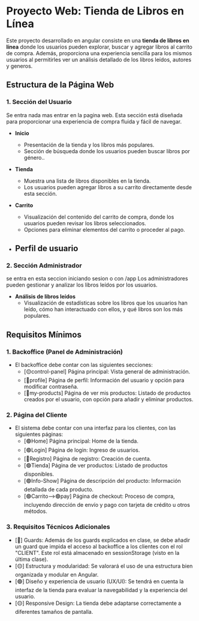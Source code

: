# Proyecto Web: Tienda de Libros en Línea

Este proyecto desarrollado en angular consiste en una **tienda de libros en línea** donde los usuarios pueden explorar, buscar y agregar libros al carrito de compra. Además, proporciona una experiencia sencilla para los mismos usuarios al permitirles ver un análisis detallado de los libros leídos, autores y generos.

## Estructura de la Página Web

### 1. Sección del Usuario 
Se entra nada mas entrar en la pagina web.
Esta sección está diseñada para proporcionar una experiencia de compra fluida y fácil de navegar.

- **Inicio**
  - Presentación de la tienda y los libros más populares.
  - Sección de búsqueda donde los usuarios pueden buscar libros por género..
  
- **Tienda**
  - Muestra una lista de libros disponibles en la tienda.
  - Los usuarios pueden agregar libros a su carrito directamente desde esta sección.

- **Carrito**
  - Visualización del contenido del carrito de compra, donde los usuarios pueden revisar los libros seleccionados.
  - Opciones para eliminar elementos del carrito o proceder al pago.
- **Perfil de usuario**
  - 

### 2. Sección Administrador
se entra en esta seccion iniciando sesion o con /app
Los administradores pueden gestionar y analizar los libros leídos por los usuarios.

- **Análisis de libros leídos**
  - Visualización de estadísticas sobre los libros que los usuarios han leído, cómo han interactuado con ellos, y qué libros son los más populares.



## Requisitos Mínimos

### 1. Backoffice (Panel de Administración)
- El backoffice debe contar con las siguientes secciones:
  - [🟡control-panel] Página principal: Vista general de administración.
  - [🔴profile] Página de perfil: Información del usuario y opción para modificar contraseña.
  - [🔴my-products] Página de ver mis productos: Listado de productos creados por el usuario, con opción para añadir y eliminar productos.

### 2. Página del Cliente

- El sistema debe contar con una interfaz para los clientes, con las siguientes páginas:
  - [🟢Home] Página principal: Home de la tienda.
  - [🟢Login] Página de login: Ingreso de usuarios.
  - [🔴Registro] Página de registro: Creación de cuenta.
  - [🟢Tienda] Página de ver productos: Listado de productos disponibles.
  - [🟢Info-Show] Página de descripción del producto: Información detallada de cada producto.
  - [🟢Carrito-->🟢pay] Página de checkout: Proceso de compra, incluyendo dirección de envío y pago con tarjeta de crédito u otros métodos.
### 3. Requisitos Técnicos Adicionales

  - [🔴] Guards: Además de los guards explicados en clase, se debe añadir un guard que impida el acceso al backoffice a los clientes con el rol "CLIENT". Este rol está almacenado en sessionStorage (visto en la última clase).
  - [🟡] Estructura y modularidad: Se valorará el uso de una estructura bien organizada y modular en Angular.
  - [🟢] Diseño y experiencia de usuario (UX/UI): Se tendrá en cuenta la interfaz de la tienda para evaluar la navegabilidad y la experiencia del usuario.
  - [🟡] Responsive Design: La tienda debe adaptarse correctamente a diferentes tamaños de pantalla.